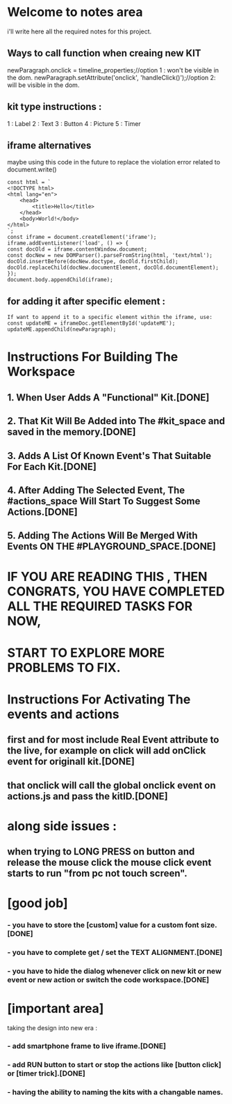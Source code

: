 # Welcome to notes area
i'll write here all the required notes for this project.


## Ways to call function when creaing new KIT
newParagraph.onclick = timeline_properties;//option 1 : won't be visible in the dom.
newParagraph.setAttribute('onclick', 'handleClick()');//option 2: will be visible in the dom.


## kit type instructions :
1 : Label
2 : Text
3 : Button
4 : Picture
5 : Timer





## iframe alternatives
maybe using this code in the future to replace the violation error related to document.write()

    const html = `
    <!DOCTYPE html>
    <html lang="en">
        <head>
            <title>Hello</title>
        </head>
        <body>World!</body>
    </html>
    `;
    const iframe = document.createElement('iframe');
    iframe.addEventListener('load', () => {
    const docOld = iframe.contentWindow.document;
    const docNew = new DOMParser().parseFromString(html, 'text/html');
    docOld.insertBefore(docNew.doctype, docOld.firstChild);
    docOld.replaceChild(docNew.documentElement, docOld.documentElement);
    });
    document.body.appendChild(iframe);


## for adding it after specific element :

    If want to append it to a specific element within the iframe, use:
    const updateME = iframeDoc.getElementById('updateME');
    updateME.appendChild(newParagraph);


# Instructions For Building The Workspace
## 1. When User Adds A "Functional" Kit.[DONE]
## 2. That Kit Will Be Added into The #kit_space and saved in the memory.[DONE]
## 3. Adds A List Of Known Event's That Suitable For Each Kit.[DONE]
## 4. After Adding The Selected Event, The #actions_space Will Start To Suggest Some Actions.[DONE]
## 5. Adding The Actions Will Be Merged With Events ON THE #PLAYGROUND_SPACE.[DONE]

# IF YOU ARE READING THIS , THEN CONGRATS, YOU HAVE COMPLETED ALL THE REQUIRED TASKS FOR NOW,
# START TO EXPLORE MORE PROBLEMS TO FIX.



# Instructions For Activating The events and actions
## first and for most include Real Event attribute to the live, for example on click will add onClick event for originall kit.[DONE]
## that onclick will call the global onclick event on actions.js and pass the kitID.[DONE]


# along side issues :
## when trying to LONG PRESS on button and release the mouse click the mouse click event starts to run "from pc not touch screen".



# [good job]
### - you have to store the [custom] value for a custom font size.[DONE]
### - you have to complete get / set the TEXT ALIGNMENT.[DONE]
### - you have to hide the dialog whenever click on new kit or new event or new action or switch the code workspace.[DONE]


# [important area]
taking the design into new era :
### - add smartphone frame to live iframe.[DONE]
### - add RUN button to start or stop the actions like [button click] or [timer trick].[DONE]
### - having the ability to naming the kits with a changable names.